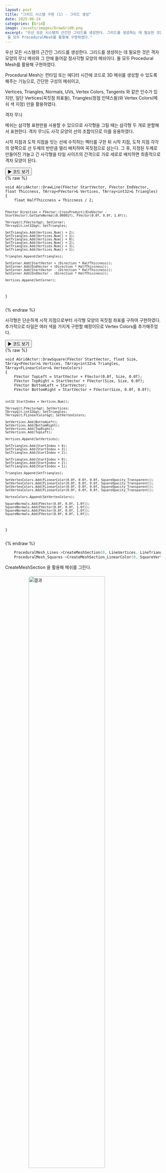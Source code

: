 ```yaml
---
layout: post
title: "그리드 시스템 구현 (1) - 그리드 생성"
date: 2025-06-24
categories: [Grid]
image: /assets/images/DrawGrid0.png
excerpt: "우선 모든 시스템의 근간인 그리드를 생성한다. 그리드를 생성하는 데 필요한 것은 격자 모양의 무늬 메쉬와 그 안에 들어갈 정사각형 모양의 메쉬이다.
 둘 모두 ProceduralMesh를 활용해 구현하였다."
---
```

 우선 모든 시스템의 근간인 그리드를 생성한다. 
그리드를 생성하는 데 필요한 것은 격자 모양의 무늬 메쉬와 그 안에 들어갈 정사각형 모양의 메쉬이다. 둘 모두 Procedural Mesh를 활용해 구현하였다.

Procedural Mesh는 런타임 또는 에디터 시간에 코드로 3D 메쉬를 생성할 수 있도록 해주는 기능으로, 간단한 구성의 메쉬이고, 


 Vertices, Triangles, Normals, UVs, Vertex Colors, Tangents 와 같은 인수가 있지만, 일단 Vertices(꼭짓점 좌표들), Triangles(정점 인덱스들)와 
Vertex Colors(메쉬 색 지정) 만을 활용하였다.

격자 무늬

 메쉬는 삼각형 표현만을 사용할 수 있으므로 사각형을 그릴 때는 삼각형 두 개로 분할해서 표현한다. 
격자 무늬도 사각 모양의 선의 조합이므로 이를 응용하였다.

 시작 지점과 도착 지점을 잇는 선에 수직하는 벡터를 구한 뒤 시작 지점, 도착 지점 각각의 양쪽으로 선 두께의 반만큼 멀리 배치하여 꼭짓점으로 삼는다. 
그 후, 지정된 두께로 만들어진 가늘고 긴 사각형을 타일 사이즈의 간격으로 가로 세로로 배치하면 최종적으로 격자 모양이 된다.

<div class="code-toggle">
  <button class="toggle-btn" onclick="this.nextElementSibling.classList.toggle('collapsed')">
    ▶ 코드 보기
  </button>
  <div class="code-block collapsed">
{% raw %}
<pre><code class="language-cpp">void AGridActor::DrawLine(FVector StartVector, FVector EndVector, float Thiccness, TArray&lt;FVector&gt;& Vertices, TArray&lt;int32&gt;& Triangles)
{
	float HalfThiccness = Thiccness / 2;

	FVector Direction = FVector::CrossProduct((EndVector - StartVector).GetSafeNormal(0.00001f), FVector(0.0f, 0.0f, 1.0f));

	TArray&lt;FVector&gt; SetCorner;
	TArray&lt;int32&gt; SetTriangles;

	SetTriangles.Add(Vertices.Num() + 2);
	SetTriangles.Add(Vertices.Num() + 1);
	SetTriangles.Add(Vertices.Num() + 0);
	SetTriangles.Add(Vertices.Num() + 2);
	SetTriangles.Add(Vertices.Num() + 3);
	SetTriangles.Add(Vertices.Num() + 1);

	Triangles.Append(SetTriangles);

	SetCorner.Add(StartVector + (Direction * HalfThiccness));
	SetCorner.Add(EndVector + (Direction * HalfThiccness));
	SetCorner.Add(StartVector - (Direction * HalfThiccness));
	SetCorner.Add(EndVector - (Direction * HalfThiccness));

	Vertices.Append(SetCorner);
}
</code></pre>
{% endraw %}
  </div>
</div>
  
  사각형은 단순하게 시작 지점으로부터 사각형 모양의 꼭짓점 좌표를 구하여 구현하였다. 추가적으로 타일은 여러 색을 가지게 구현할 예정이므로 Vertex Colors를 추가해주었다.
  
<div class="code-toggle">
  <button class="toggle-btn" onclick="this.nextElementSibling.classList.toggle('collapsed')">
    ▶ 코드 보기
  </button>
  <div class="code-block collapsed">
{% raw %}
<pre><code class="language-cpp">void AGridActor::DrawSquare(FVector StartVector, float Size, TArray&lt;FVector&gt;& Vertices, TArray&lt;int32&gt;& Triangles, TArray&lt;FLinearColor&gt;& VertexColors)
{
    FVector TopLeft = StartVector + FVector(0.0f, Size, 0.0f);
    FVector TopRight = StartVector + FVector(Size, Size, 0.0f);
    FVector BottomLeft = StartVector;
    FVector BottomRight = StartVector + FVector(Size, 0.0f, 0.0f);

    int32 StartIndex = Vertices.Num();

    TArray&lt;FVector&gt; SetVertices;
    TArray&lt;int32&gt; SetTriangles;
    TArray&lt;FLinearColor&gt; SetVertexColors;

    SetVertices.Add(BottomLeft);
    SetVertices.Add(BottomRight);
    SetVertices.Add(TopRight);
    SetVertices.Add(TopLeft);

    Vertices.Append(SetVertices);

    SetTriangles.Add(StartIndex + 0);
    SetTriangles.Add(StartIndex + 3);
    SetTriangles.Add(StartIndex + 2);

    SetTriangles.Add(StartIndex + 0);
    SetTriangles.Add(StartIndex + 2);
    SetTriangles.Add(StartIndex + 1);

    Triangles.Append(SetTriangles);

    SetVertexColors.Add(FLinearColor(0.0f, 0.0f, 0.0f, SquareOpacity_Transparent));
    SetVertexColors.Add(FLinearColor(0.0f, 0.0f, 0.0f, SquareOpacity_Transparent));
    SetVertexColors.Add(FLinearColor(0.0f, 0.0f, 0.0f, SquareOpacity_Transparent));
    SetVertexColors.Add(FLinearColor(0.0f, 0.0f, 0.0f, SquareOpacity_Transparent));

    VertexColors.Append(SetVertexColors);

    SquareNormals.Add(FVector(0.0f, 0.0f, 1.0f));
    SquareNormals.Add(FVector(0.0f, 0.0f, 1.0f));
    SquareNormals.Add(FVector(0.0f, 0.0f, 1.0f));
    SquareNormals.Add(FVector(0.0f, 0.0f, 1.0f));
}
</code></pre>
{% endraw %}
  </div>
</div>
  
```cpp
	ProceduralMesh_Lines->CreateMeshSection(0, LineVertices, LineTriangles, {}, {}, {}, {}, true);
	ProceduralMesh_Squares->CreateMeshSection_LinearColor(0, SquareVertices, SquareTriangles, SquareNormals, SquareUV0, SquareVertexColors, {}, true);
```
CreateMeshSection 을 활용해 메쉬를 그린다.


<img src="{{ '/assets/images/DrawGrid1.png' | relative_url }}" alt="결과" style="width: 70%; margin: 20px auto; display: block; border-radius: 8px;">

잘 적용되는 것을 확인할 수 있다.